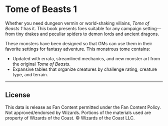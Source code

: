 # Tome of Beasts 1

Whether you need dungeon vermin or world-shaking villains, _Tome of Beasts 1_ has it. This book presents foes suitable for any campaign setting—from tiny drakes and peculiar spiders to demon lords and ancient dragons.

These monsters have been designed so that GMs can use them in their favorite settings for fantasy adventure. This monstrous tome contains:

* Updated with errata, streamlined mechanics, and new monster art from the original _Tome of Beasts_.
* Expansive tables that organize creatures by challenge rating, creature type, and terrain.

---

## License

This data is release as Fan Content permitted under the Fan Content Policy. Not approved/endorsed by Wizards. Portions of the materials used are property of Wizards of the Coast. © Wizards of the Coast LLC.
